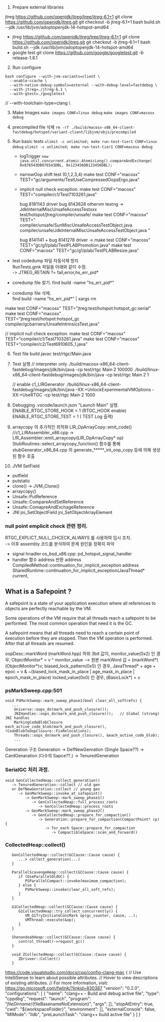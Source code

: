 1. Prepare external libraries

jtreg https://github.com/openjdk/jtreg/tree/jtreg-6.1+1
   git clone https://github.com/openjdk/jtreg.git
   git checkout -b jtreg-6.1+1
   bash build.sh --jdk /usr/lib/jvm/adoptopenjdk-14-hotspot-amd64

-  jtreg https://github.com/openjdk/jtreg/tree/jtreg-6.1+1
   git clone https://github.com/openjdk/jtreg.git
   git checkout -b jtreg-6.1+1
   bash build.sh --jdk /usr/lib/jvm/adoptopenjdk-14-hotspot-amd64
-  google test
   git clone https://github.com/google/googletest.git -b release-1.8.1

2. Run configure
```
bash configure --with-jvm-variants=client \
  --enable-ccache \
  --with-native-debug-symbols=external --with-debug-level=fastdebug \
  --with-jtreg=./jtreg-6.1 \
  --with-gtest=./googletest
```
// --with-toolchain-type=clang \

3. Make Images
    `make images CONF=linux debug`
    `make images CONF=macosx debug`

4. precompiled file 삭제
   ` rm -rf ./build/macosx-x86_64-client-fastdebug/hotspot/variant-client/libjvm/objs/precompiled `

5. Run basic tests
   `ulimit -c unlimited; make run-test-tier1 CONF=linux debug`
   `ulimit -c unlimited; make run-test-tier1 CONF=macosx debug`
   - logTrigger
   `new java.util.concurrent.atomic.AtomicLong().compareAndExchange(
      0x876543DB876543DBL, 0x123456DB123456DBL);` 

   - narrowOop shift test (0,1,2,3,4)
   make test CONF="macosx" TEST="gc/arguments/TestUseCompressedOopsErgo.java"

   - implicit null check exception.
   make test CONF="macosx" TEST="compiler/c1/Test7103261.java"

        bug 8181143 driver
        bug 8143628 othervm testng -> JdkInternalMiscUnsafeAccessTestxxx
            test/hotspot/jtreg/compiler/unsafe/
make test CONF="macosx" TEST=" \
   compiler/unsafe/SunMiscUnsafeAccessTestObject.java \
   compiler/unsafe/JdkInternalMiscUnsafeAccessTestObject.java "

        bug 8141141 + bug 8141278 driver -> 
make test CONF="macosx" TEST="gc/g1/plab/TestPLABPromotion.java"
make test CONF="macosx" TEST="gc/g1/plab/TestPLABResize.java"

- test codedump 파일 자동삭제 방지<br>
  RunTests.gmk 파일을 아래와 같이 수정. <br>
   -> JTREG_RETAIN ?= fail,error,hs_err_pid*

- coredump file 찾기.
  find build -name "hs_err_pid*"

- coredump file 삭제.<br>
  find build -name "hs_err_pid*" | xargs rm 


make test CONF="macosx" TEST="jtreg:test/hotspot:hotspot_gc:serial"
make test CONF="macosx" \
  TEST="jtreg:test/hotspot:hotspot_gc compiler/gcbarriers/UnsafeIntrinsicsTest.java"

// implicit null check exception.
make test CONF="macosx" TEST="compiler/c1/Test7103261.java"
make test CONF="macosx" TEST="compiler/c2/Test6910605_1.java"


6. Test file build
   javac test/rtgc/Main.java

7. Test 실행
   // interpreter only
   ./build/macosx-x86_64-client-fastdebug/images/jdk/bin/java -cp test/rtgc Main 2 100000 
   ./build/linux-x86_64-client-fastdebug/images/jdk/bin/java -cp test/rtgc Main 2 1 
   
   // enable c1_LIRGenerator 
   ./build/linux-x86_64-client-fastdebug/images/jdk/bin/java -XX:+UnlockExperimentalVMOptions -XX:+UseRTGC -cp test/rtgc Main 2 1000 

8. Debugging 
  .vscode/launch.json "Launch Main" 실행.
  ENABLE_RTGC_STORE_HOOK = 1 (RTGC_HOOK enable)
  ENABLE_RTGC_STORE_TEST = 1 ( TEST Log 출력)


9. arraycopy 의 추가적인 최적화
LIR_OpArrayCopy::emit_code() 
   //c1_LIRAssembler_x86.cpp 
   -> LIR_Assembler::emit_arraycopy(LIR_OpArrayCopy* op) 
      StubRoutines::select_arraycopy_function() 함수를 통해
         stubGenerator_x86_64.cpp 의
            generate_*****_int_oop_copy 등에 의해 생성된 함수 호출


10. JVM SetField
- putfield
- putstatic
- clone() -> JVM_Clone()
- arraycopy()
- Unsafe::PutReference
- Unsafe::CompareAndSetReference
- Unsafe::ComapreAndExchageReference
- JNI jni_SetObjectField jni_SetObjectArrayElement

### null point emplicit check 관련 정리.
RTGC_EXPLICT_NULL_CHCECK_ALWAYS 를 사용하여 임시 조치.<br>
-> 이후 assembly 코드를 분석하여 문제 원인을 정확히 파악
- signal hnadler
   os_bsd_x86.cpp: pd_hotspot_signal_handler
- handler 함수 address 반환
   address CompiledMethod::continuation_for_implicit_exception
   address SharedRuntime::continuation_for_implicit_exception(JavaThread* current,



## What is a Safepoint ?
A safepoint is a state of your application execution where all references to objects are perfectly reachable by the VM.

Some operations of the VM require that all threads reach a safepoint to be performed. The most common operation that need it is the GC.

A safepoint means that all threads need to reach a certain point of execution before they are stopped. Then the VM operation is performed. After that all threads are resumed.


oopDesc::markWord (markWord.hpp)
하위 3bit 값이,
   monitor_value(0x2) 인 경우, ObjectMonitor*
      = v ^ monitor_value 
      --> 원본 markWord 갑 = (markWord*)(ObjectMonitor*)v;
   biased_lock_pattern(0x5) 인 경우, JavaThread* + age + epoc
      = v & ~(biased_lock_mask_in_place | age_mask_in_place | epoch_mask_in_place)
   locked_value(0x0) 인 경우, (BasicLock*)
      = v

### psMarkSweep.cpp:501
```
void PSMarkSweep::mark_sweep_phase1(bool clear_all_softrefs) {
   ...
    Universe::oops_do(mark_and_push_closure());
    JNIHandles::oops_do(mark_and_push_closure());   // Global (strong) JNI handles
    MarkingCodeBlobClosure each_active_code_blob(mark_and_push_closure(), !CodeBlobToOopClosure::FixRelocations);
    Threads::oops_do(mark_and_push_closure(), &each_active_code_blob);
    ...
```

Generation 구조
Generation
   -> DefNewGenration (Single Space??)
   -> CardGenaration (다수의 Sapce??.)
      -> TenuredGeneration

### SerialGC 처리 과정.
```
void GenCollectedHeap::collect_generation()
   -> TenuredGeneration::collect // old gen 
   or DefNewGenration::collect // young gen
      -> GenMarkSweep::invoke_at_safepoint()
         -> GenMarkSweep::mark_sweep_phase1()
            -> GenCollectedHeap::full_process_roots
               -> GenCollectedHeap::process_roots
         -> GenMarkSweep::mark_sweep_phase2()
            -> GenCollectedHeap::prepare_for_compaction()
               -> Generation::prepare_for_compaction(CompactPoint* cp) {
                  -> for_each Space::prepare_for_compaction
                     -> CompactibleSpace::scan_and_forward() 
```

### CollectedHeap::collect()
```
   GenCollectedHeap::collect(GCCause::Cause cause) {
      ...> collect_generation(...)
   }

   ParallelScavengeHeap::collect(GCCause::Cause cause) {
      if (UseParallelOldGC) {
         PSParallelCompact::invoke(maximum_compaction);
      } else {
         PSMarkSweep::invoke(clear_all_soft_refs);
      }
   }

   G1CollectedHeap::collect(GCCause::Cause cause) {
      G1CollectedHeap::try_collect_concurrently() {
         VM_G1TryInitiateConcMark op(gc_counter, cause, ..);
         VMThread::execute(&op);   
      }
   }

   ShenandoahHeap::collect(GCCause::Cause cause) {
      control_thread()->request_gc()
   }

   void ZCollectedHeap::collect(GCCause::Cause cause) {
      ZDriveer::Collect()
   }
```   

https://code.visualstudio.com/docs/cpp/config-clang-mac
{
  // Use IntelliSense to learn about possible attributes.
  // Hover to view descriptions of existing attributes.
  // For more information, visit: https://go.microsoft.com/fwlink/?linkid=830387
  "version": "0.2.0",
  "configurations": [
    {
      "name": "clang++ - Build and debug active file",
      "type": "cppdbg",
      "request": "launch",
      "program": "${fileDirname}/${fileBasenameNoExtension}",
      "args": [],
      "stopAtEntry": true,
      "cwd": "${workspaceFolder}",
      "environment": [],
      "externalConsole": false,
      "MIMode": "lldb",
      "preLaunchTask": "clang++ build active file"
    }
  ]
}




